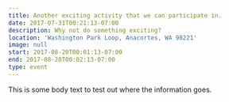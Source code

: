 ```yaml
---
title: Another exciting activity that we can participate in.
date: 2017-07-31T00:21:13-07:00
description: Why not do something exciting?
location: 'Washington Park Loop, Anacortes, WA 98221'
image: null
start: 2017-08-20T00:01:13-07:00
end: 2017-08-20T00:02:13-07:00
type: event
---
```

This is some body text to test out where the information goes.
